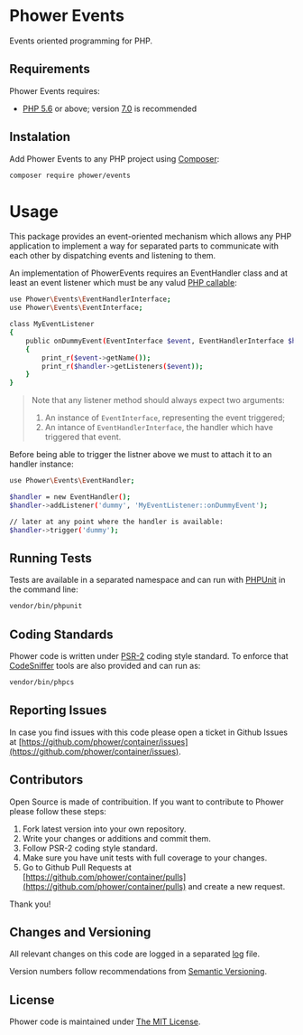 Phower Events
=============

Events oriented programming for PHP.

Requirements
------------

Phower Events requires:

-   [PHP 5.6](http://php.net/releases/5_6_0.php) or above; 
    version [7.0](http://php.net/releases/7_0_0.php) is recommended

Instalation
-----------

Add Phower Events to any PHP project using [Composer](https://getcomposer.org/):

```bash
composer require phower/events
```

Usage
=====

This package provides an event-oriented mechanism which allows any PHP application to implement
a way for separated parts to communicate with each other by dispatching events and listening to them.

An implementation of PhowerEvents requires an EventHandler class and at least an event listener which
must be any valud [PHP callable](http://php.net/manual/en/language.types.callable.php):

```bash
use Phower\Events\EventHandlerInterface;
use Phower\Events\EventInterface;

class MyEventListener
{
    public onDummyEvent(EventInterface $event, EventHandlerInterface $handler)
    {
        print_r($event->getName());
        print_r($handler->getListeners($event));
    }
}
```

> Note that any listener method should always expect two arguments:
> 1. An instance of `EventInterface`, representing the event triggered;
> 2. An intance of `EventHandlerInterface`, the handler which have triggered that event.

Before being able to trigger the listner above we must to attach it to an handler instance:

```bash
use Phower\Events\EventHandler;

$handler = new EventHandler();
$handler->addListener('dummy', 'MyEventListener::onDummyEvent');

// later at any point where the handler is available:
$handler->trigger('dummy');
```

Running Tests
-------------

Tests are available in a separated namespace and can run with [PHPUnit](http://phpunit.de/)
in the command line:

```bash
vendor/bin/phpunit
```

Coding Standards
----------------

Phower code is written under [PSR-2](http://www.php-fig.org/psr/psr-2/) coding style standard.
To enforce that [CodeSniffer](https://github.com/squizlabs/PHP_CodeSniffer) tools are also 
provided and can run as:

```bash
vendor/bin/phpcs
```

Reporting Issues
----------------

In case you find issues with this code please open a ticket in Github Issues at
[https://github.com/phower/container/issues](https://github.com/phower/container/issues).

Contributors
------------

Open Source is made of contribuition. If you want to contribute to Phower please
follow these steps:

1.  Fork latest version into your own repository.
2.  Write your changes or additions and commit them.
3.  Follow PSR-2 coding style standard.
4.  Make sure you have unit tests with full coverage to your changes.
5.  Go to Github Pull Requests at [https://github.com/phower/container/pulls](https://github.com/phower/container/pulls)
    and create a new request.

Thank you!

Changes and Versioning
----------------------

All relevant changes on this code are logged in a separated [log](CHANGELOG.md) file.

Version numbers follow recommendations from [Semantic Versioning](http://semver.org/).

License
-------

Phower code is maintained under [The MIT License](https://opensource.org/licenses/MIT).